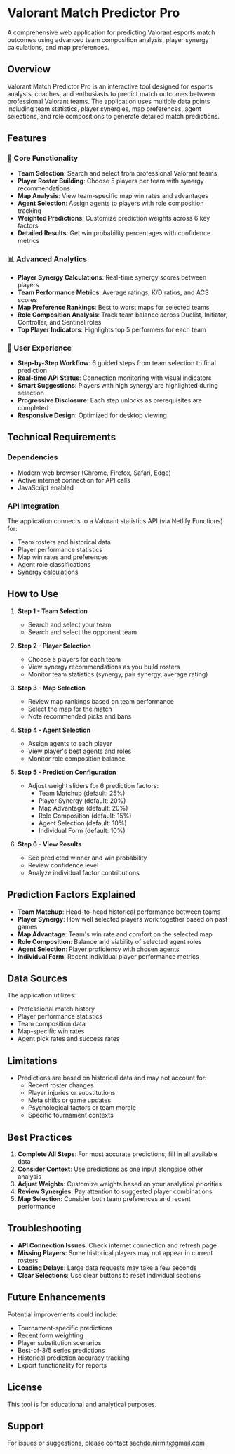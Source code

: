 # Valorant Match Predictor Pro

A comprehensive web application for predicting Valorant esports match outcomes using advanced team composition analysis, player synergy calculations, and map preferences.

## Overview

Valorant Match Predictor Pro is an interactive tool designed for esports analysts, coaches, and enthusiasts to predict match outcomes between professional Valorant teams. The application uses multiple data points including team statistics, player synergies, map preferences, agent selections, and role compositions to generate detailed match predictions.

## Features

### 🎯 Core Functionality
- **Team Selection**: Search and select from professional Valorant teams
- **Player Roster Building**: Choose 5 players per team with synergy recommendations
- **Map Analysis**: View team-specific map win rates and advantages
- **Agent Selection**: Assign agents to players with role composition tracking
- **Weighted Predictions**: Customize prediction weights across 6 key factors
- **Detailed Results**: Get win probability percentages with confidence metrics

### 📊 Advanced Analytics
- **Player Synergy Calculations**: Real-time synergy scores between players
- **Team Performance Metrics**: Average ratings, K/D ratios, and ACS scores
- **Map Preference Rankings**: Best to worst maps for selected teams
- **Role Composition Analysis**: Track team balance across Duelist, Initiator, Controller, and Sentinel roles
- **Top Player Indicators**: Highlights top 5 performers for each team

### 🎨 User Experience
- **Step-by-Step Workflow**: 6 guided steps from team selection to final prediction
- **Real-time API Status**: Connection monitoring with visual indicators
- **Smart Suggestions**: Players with high synergy are highlighted during selection
- **Progressive Disclosure**: Each step unlocks as prerequisites are completed
- **Responsive Design**: Optimized for desktop viewing

## Technical Requirements

### Dependencies
- Modern web browser (Chrome, Firefox, Safari, Edge)
- Active internet connection for API calls
- JavaScript enabled

### API Integration
The application connects to a Valorant statistics API (via Netlify Functions) for:
- Team rosters and historical data
- Player performance statistics
- Map win rates and preferences
- Agent role classifications
- Synergy calculations

## How to Use

1. **Step 1 - Team Selection**
   - Search and select your team
   - Search and select the opponent team

2. **Step 2 - Player Selection**
   - Choose 5 players for each team
   - View synergy recommendations as you build rosters
   - Monitor team statistics (synergy, pair synergy, average rating)

3. **Step 3 - Map Selection**
   - Review map rankings based on team performance
   - Select the map for the match
   - Note recommended picks and bans

4. **Step 4 - Agent Selection**
   - Assign agents to each player
   - View player's best agents and roles
   - Monitor role composition balance

5. **Step 5 - Prediction Configuration**
   - Adjust weight sliders for 6 prediction factors:
     - Team Matchup (default: 25%)
     - Player Synergy (default: 20%)
     - Map Advantage (default: 20%)
     - Role Composition (default: 15%)
     - Agent Selection (default: 10%)
     - Individual Form (default: 10%)

6. **Step 6 - View Results**
   - See predicted winner and win probability
   - Review confidence level
   - Analyze individual factor contributions

## Prediction Factors Explained

- **Team Matchup**: Head-to-head historical performance between teams
- **Player Synergy**: How well selected players work together based on past games
- **Map Advantage**: Team's win rate and comfort on the selected map
- **Role Composition**: Balance and viability of selected agent roles
- **Agent Selection**: Player proficiency with chosen agents
- **Individual Form**: Recent individual player performance metrics

## Data Sources

The application utilizes:
- Professional match history
- Player performance statistics
- Team composition data
- Map-specific win rates
- Agent pick rates and success rates

## Limitations

- Predictions are based on historical data and may not account for:
  - Recent roster changes
  - Player injuries or substitutions
  - Meta shifts or game updates
  - Psychological factors or team morale
  - Specific tournament contexts

## Best Practices

1. **Complete All Steps**: For most accurate predictions, fill in all available data
2. **Consider Context**: Use predictions as one input alongside other analysis
3. **Adjust Weights**: Customize weights based on your analytical priorities
4. **Review Synergies**: Pay attention to suggested player combinations
5. **Map Selection**: Consider both team preferences and recent performance

## Troubleshooting

- **API Connection Issues**: Check internet connection and refresh page
- **Missing Players**: Some historical players may not appear in current rosters
- **Loading Delays**: Large data requests may take a few seconds
- **Clear Selections**: Use clear buttons to reset individual sections

## Future Enhancements

Potential improvements could include:
- Tournament-specific predictions
- Recent form weighting
- Player substitution scenarios
- Best-of-3/5 series predictions
- Historical prediction accuracy tracking
- Export functionality for reports

## License

This tool is for educational and analytical purposes.

## Support

For issues or suggestions, please contact sachde.nirmit@gmail.com